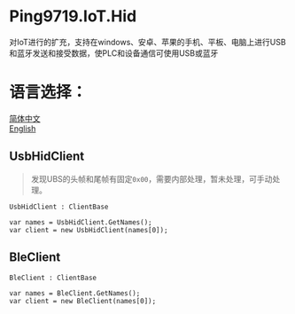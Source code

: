 ﻿# Ping9719.IoT.Hid
对IoT进行的扩充，支持在windows、安卓、苹果的手机、平板、电脑上进行USB和蓝牙发送和接受数据，使PLC和设备通信可使用USB或蓝牙

# 语言选择：
[简体中文](README.md) </br>
[English](README_en-US.md) </br>

## UsbHidClient
> 发现UBS的头帧和尾帧有固定`0x00`，需要内部处理，暂未处理，可手动处理。    

`UsbHidClient : ClientBase`
```CSharp
var names = UsbHidClient.GetNames();
var client = new UsbHidClient(names[0]);
```

## BleClient
`BleClient : ClientBase`
```CSharp
var names = BleClient.GetNames();
var client = new BleClient(names[0]);
```